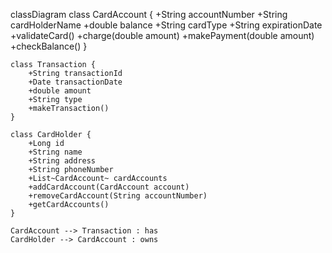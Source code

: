 classDiagram
    class CardAccount {
        +String accountNumber
        +String cardHolderName
        +double balance
        +String cardType
        +String expirationDate
        +validateCard()
        +charge(double amount)
        +makePayment(double amount)
        +checkBalance()
    }

    class Transaction {
        +String transactionId
        +Date transactionDate
        +double amount
        +String type
        +makeTransaction()
    }

    class CardHolder {
        +Long id
        +String name
        +String address
        +String phoneNumber
        +List~CardAccount~ cardAccounts
        +addCardAccount(CardAccount account)
        +removeCardAccount(String accountNumber)
        +getCardAccounts()
    }

    CardAccount --> Transaction : has
    CardHolder --> CardAccount : owns
